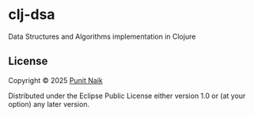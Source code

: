 # clj-dsa

Data Structures and Algorithms implementation in Clojure

## License

Copyright © 2025 [Punit Naik](https://github.com/punit-naik)

Distributed under the Eclipse Public License either version 1.0 or (at
your option) any later version.
